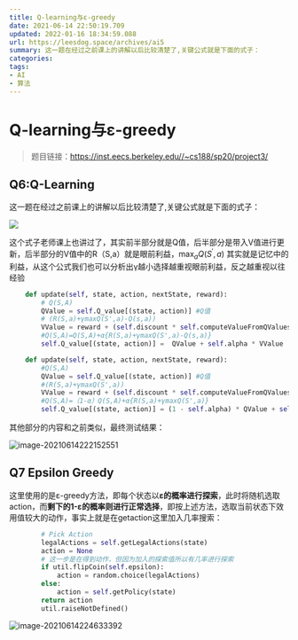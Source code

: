 ```yaml
---
title: Q-learning与ε-greedy
date: 2021-06-14 22:50:19.709
updated: 2022-01-16 18:34:59.088
url: https://leesdog.space/archives/ai5
summary: 这一题在经过之前课上的讲解以后比较清楚了,关键公式就是下面的式子：
categories: 
tags: 
- AI
- 算法
---
```


# Q-learning与ε-greedy
> 题目链接：https://inst.eecs.berkeley.edu//~cs188/sp20/project3/



## Q6:Q-Learning

这一题在经过之前课上的讲解以后比较清楚了,关键公式就是下面的式子：

![](https://cdn.mathpix.com/snip/images/GsNSYWyu5Uq_vivGWWbCMRHRUVWzNtf_YKUroSoElHc.original.fullsize.png)

这个式子老师课上也讲过了，其实前半部分就是Q值，后半部分是带入V值进行更新，后半部分的V值中的R（S,a）就是眼前利益，$\max _{a} Q\left(S^{\prime}, a\right)$ 其实就是记忆中的利益，从这个公式我们也可以分析出γ越小选择越重视眼前利益，反之越重视以往经验

```python
	def update(self, state, action, nextState, reward):
		# Q(S,A)
        QValue = self.Q_value[(state, action)] #Q值
        # (R(S,a)+γmaxQ(S',a)-Q(s,a))
        VValue = reward + (self.discount * self.computeValueFromQValues(nextState)-QValue)  # V值
        #Q(S,A)=Q(S,A)+α{R(S,a)+γmaxQ(S',a)-Q(s,a)}
        self.Q_value[(state, action)] =  QValue + self.alpha * VValue  #更新Q值
```



```python
    def update(self, state, action, nextState, reward):
        #Q(S,A)
        QValue = self.Q_value[(state, action)] #Q值
        #(R(S,a)+γmaxQ(S',a))
        VValue = reward + (self.discount * self.computeValueFromQValues(nextState))  # V值
        #Q(S,A)=（1-α）Q(S,A)+α{R(S,a)+γmaxQ(S',a)}
        self.Q_value[(state, action)] = (1 - self.alpha) * QValue + self.alpha * VValue  #更新Q值
```

其他部分的内容和之前类似，最终测试结果：

![image-20210614222152551](https://image.leesdog.space/ai501.png)





## Q7 Epsilon Greedy

这里使用的是ε-greedy方法，即每个状态以**ε的概率进行探索**，此时将随机选取action，而**剩下的1-ε的概率则进行正常选择**，即按上述方法，选取当前状态下效用值较大的动作，事实上就是在getaction这里加入几率搜索：

```python
        # Pick Action
        legalActions = self.getLegalActions(state)
        action = None
        # 这一步是在得到动作，但因为加入的探索值所以有几率进行探索
        if util.flipCoin(self.epsilon):
            action = random.choice(legalActions)
        else:
            action = self.getPolicy(state)
        return action
        util.raiseNotDefined()
```

![image-20210614224633392](https://image.leesdog.space/ai502.png)
